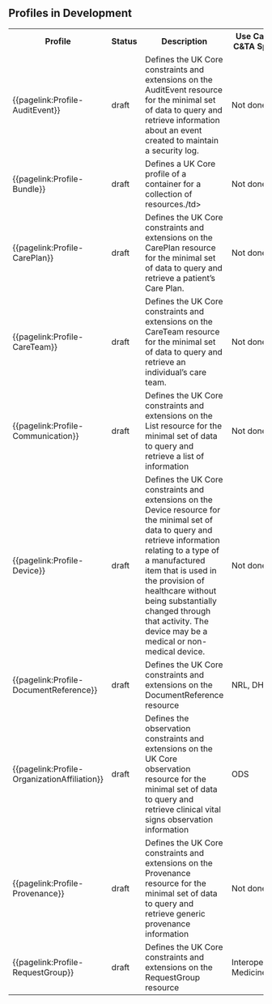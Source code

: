 ## Profiles in Development

<table class="assets">
<tr>
<th class="width30">Profile</th>
<th class="width10">Status</th>
<th class="width40">Description</th>
<th class="width10">Use Case / C&TA Sprint</th>
</tr>
<tr>
<td>{{pagelink:Profile-AuditEvent}}</td>
<td>draft</td>
<td>Defines the UK Core constraints and extensions on the AuditEvent resource for the minimal set of data to query and retrieve information about an event created to maintain a security log.</td>
<td>Not done yet</td>
</tr>
<tr>
<td>{{pagelink:Profile-Bundle}}</td>
<td>draft</td>
<td>Defines a UK Core profile of a container for a collection of resources./td>
<td>Not done yet</td>
</tr>
<tr>
<td>{{pagelink:Profile-CarePlan}}</td>
<td>draft</td>
<td>Defines the UK Core constraints and extensions on the CarePlan resource for the minimal set of data to query and retrieve a patient’s Care Plan.</td>
<td>Not done yet</td>
</tr>
<tr>
<td>{{pagelink:Profile-CareTeam}}</td>
<td>draft</td>
<td>Defines the UK Core constraints and extensions on the CareTeam resource for the minimal set of data to query and retrieve an individual’s care team.</td>
<td>Not done yet</td>
</tr>
<tr>
<td>{{pagelink:Profile-Communication}}</td>
<td>draft</td>
<td>Defines the UK Core constraints and extensions on the List resource for the minimal set of data to query and retrieve a list of information</td>
<td>Not done yet</td>
</tr>
<tr>
<td>{{pagelink:Profile-Device}}</td>
<td>draft</td>
<td>Defines the UK Core constraints and extensions on the Device resource for the minimal set of data to query and retrieve information relating to a type of a manufactured item that is used in the provision of healthcare without being substantially changed through that activity. The device may be a medical or non-medical device.</td>
<td>Not done yet</td>
</tr>
<tr>
<td>{{pagelink:Profile-DocumentReference}}</td>
<td>draft</td>
<td>Defines the UK Core constraints and extensions on the DocumentReference resource</td>
<td>NRL, DHCW</td>
</tr>


<tr>
<td>{{pagelink:Profile-OrganizationAffiliation}}</td>
<td>draft</td>
<td>Defines the observation constraints and extensions on the UK Core observation resource for the minimal set of data to query and retrieve clinical vital signs observation information</td>
<td>ODS</td>
</tr>
<tr>
<td>{{pagelink:Profile-Provenance}}</td>
<td>draft</td>
<td>Defines the UK Core constraints and extensions on the Provenance resource for the minimal set of data to query and retrieve generic provenance information</td>
<td>Not done yet</td>
</tr>
<tr>
<td>{{pagelink:Profile-RequestGroup}}</td>
<td>draft</td>
<td>Defines the UK Core constraints and extensions on the RequestGroup resource</td>
<td>Interoperable Medicines</td>
</tr>


</table>
















